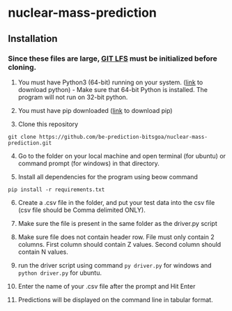 # nuclear-mass-prediction

## Installation


### Since these files are large, [GIT LFS](https://git-lfs.github.com/) must be initialized before cloning.

1. You must have Python3 (64-bit) running on your system. ([link](https://www.python.org/downloads/) to download python) - Make sure that 64-bit Python is installed. The program will not run on 32-bit python.

2. You must have pip downloaded ([link](https://pip.pypa.io/en/stable/installing/) to download pip)

3. Clone this repository

`git clone https://github.com/be-prediction-bitsgoa/nuclear-mass-prediction.git`

4. Go to the folder on your local machine and open terminal (for ubuntu) or command prompt (for windows) in that directory.

5. Install all dependencies for the program using beow command

`pip install -r requirements.txt`

6. Create a .csv file in the folder, and put your test data into the csv file (csv file should be Comma delimited ONLY).

7. Make sure the file is present in the same folder as the driver.py script

8. Make sure file does not contain header row. File must only contain 2 columns. First column should contain Z values. Second column should contain N values.

9. run the driver script using command `py driver.py` for windows and `python driver.py` for ubuntu.

10. Enter the name of your .csv file after the prompt and Hit Enter

11. Predictions will be displayed on the command line in tabular format.
